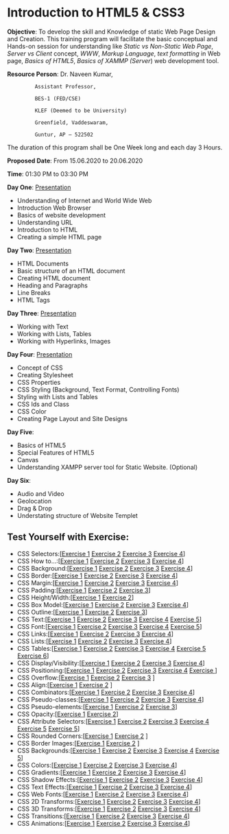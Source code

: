 # Introduction to HTML5 & CSS3

**Objective**: To develop the skill and Knowledge of static Web Page Design and Creation. This training program will facilitate the basic conceptual and Hands-on session for understanding like *Static vs Non-Static Web Page*, *Server vs Client* concept, *WWW*, *Markup Language*, *text formatting* in Web page, *Basics of HTML5*, *Basics of XAMMP (Server*) web development tool.

**Resource Person**: Dr. Naveen Kumar,

		     Assistant Professor,
		     
		     BES-1 (FED/CSE)
		     
		     KLEF (Deemed to be University)
		     
		     Greenfield, Vaddeswaram,
		     
		     Guntur, AP – 522502

The duration of this program shall be One Week long and each day 3 Hours.

**Proposed Date**: From 15.06.2020 to 20.06.2020

**Time**: 01:30 PM to 03:30 PM

**Day One**: [Presentation](https://github.com/navbharti/https---github.com-navbharti-webdesign/blob/master/html/ppt/day%20one.pptx)
*	Understanding of Internet and World Wide Web
*	Introduction Web Browser
*	Basics of website development 
*	Understanding URL
*	Introduction to HTML
*	Creating a simple HTML page

**Day Two**: [Presentation](https://github.com/navbharti/https---github.com-navbharti-webdesign/blob/master/html/ppt/day%20two.pptx)
*	HTML Documents
*	Basic structure of an HTML document
*	Creating HTML document 
*	Heading and Paragraphs
*	Line Breaks
*	HTML Tags

**Day Three**: [Presentation](https://github.com/navbharti/https---github.com-navbharti-webdesign/blob/master/html/ppt/day%20three.pptx)
*	Working with Text
*	Working with Lists, Tables
*	Working with Hyperlinks, Images

**Day Four**: [Presentation](https://github.com/navbharti/https---github.com-navbharti-webdesign/blob/master/html/ppt/day%20four.pptx)
*	Concept of CSS
*	Creating Stylesheet
*	CSS Properties
*	CSS Styling (Background, Text Format, Controlling Fonts)
*	Styling with Lists and Tables
*	CSS Ids and Class
*	CSS Color
*	Creating Page Layout and Site Designs

**Day Five**:
*	Basics of HTML5
*	Special Features of HTML5
*	Canvas
*	Understanding XAMPP server tool for Static Website. (Optional)

**Day Six**:
*	Audio and Video
*	Geolocation
*	Drag & Drop
*	Understating structure of Website Templet

## Test Yourself with Exercise:
* CSS Selectors:[[Exercise 1](https://www.w3schools.com/css/exercise.asp?filename=exercise_selectors1) [Exercise 2](https://www.w3schools.com/css/exercise.asp?filename=exercise_selectors2) [Exercise 3](https://www.w3schools.com/css/exercise.asp?filename=exercise_selectors3) [Exercise 4](https://www.w3schools.com/css/exercise.asp?filename=exercise_selectors4)]
* CSS How to...:[[Exercise 1](https://www.w3schools.com/css/exercise.asp?filename=exercise_howto1) [Exercise 2](https://www.w3schools.com/css/exercise.asp?filename=exercise_howto2) [Exercise 3](https://www.w3schools.com/css/exercise.asp?filename=exercise_howto3) [Exercise 4](https://www.w3schools.com/css/exercise.asp?filename=exercise_howto4)] 
* CSS Background:[[Exercise 1](https://www.w3schools.com/css/exercise.asp?filename=exercise_background1) [Exercise 2](https://www.w3schools.com/css/exercise.asp?filename=exercise_background2) [Exercise 3](https://www.w3schools.com/css/exercise.asp?filename=exercise_background3) [Exercise 4](https://www.w3schools.com/css/exercise.asp?filename=exercise_background4)] 
* CSS Border:[[Exercise 1](https://www.w3schools.com/css/exercise.asp?filename=exercise_border1) [Exercise 2](https://www.w3schools.com/css/exercise.asp?filename=exercise_border2) [Exercise 3](https://www.w3schools.com/css/exercise.asp?filename=exercise_border3) [Exercise 4](https://www.w3schools.com/css/exercise.asp?filename=exercise_border4)] 
* CSS Margin:[[Exercise 1](https://www.w3schools.com/css/exercise.asp?filename=exercise_margin1) [Exercise 2](https://www.w3schools.com/css/exercise.asp?filename=exercise_margin2) [Exercise 3](https://www.w3schools.com/css/exercise.asp?filename=exercise_margin3) [Exercise 4](https://www.w3schools.com/css/exercise.asp?filename=exercise_margin4)] 
* CSS Padding:[[Exercise 1](https://www.w3schools.com/css/exercise.asp?filename=exercise_padding1) [Exercise 2](https://www.w3schools.com/css/exercise.asp?filename=exercise_padding2) [Exercise 3](https://www.w3schools.com/css/exercise.asp?filename=exercise_padding3)] 
* CSS Height/Width:[[Exercise 1](https://www.w3schools.com/css/exercise.asp?filename=exercise_dimension1) [Exercise 2](https://www.w3schools.com/css/exercise.asp?filename=exercise_dimension2)] 
* CSS Box Model:[[Exercise 1](https://www.w3schools.com/css/exercise.asp?filename=exercise_boxmodel1) [Exercise 2](https://www.w3schools.com/css/exercise.asp?filename=exercise_boxmodel2) [Exercise 3](https://www.w3schools.com/css/exercise.asp?filename=exercise_boxmodel3) [Exercise 4](https://www.w3schools.com/css/exercise.asp?filename=exercise_boxmodel4)] 
* CSS Outline:[[Exercise 1](https://www.w3schools.com/css/exercise.asp?filename=exercise_outline1) [Exercise 2](https://www.w3schools.com/css/exercise.asp?filename=exercise_outline2) [Exercise 3](https://www.w3schools.com/css/exercise.asp?filename=exercise_outline3)] 
* CSS Text:[[Exercise 1](https://www.w3schools.com/css/exercise.asp?filename=exercise_text1) [Exercise 2](https://www.w3schools.com/css/exercise.asp?filename=exercise_text2) [Exercise 3](https://www.w3schools.com/css/exercise.asp?filename=exercise_text3) [Exercise 4](https://www.w3schools.com/css/exercise.asp?filename=exercise_text4) [Exercise 5](https://www.w3schools.com/css/exercise.asp?filename=exercise_text5)] 
* CSS Font:[[Exercise 1](https://www.w3schools.com/css/exercise.asp?filename=exercise_font1) [Exercise 2](https://www.w3schools.com/css/exercise.asp?filename=exercise_font2) [Exercise 3](https://www.w3schools.com/css/exercise.asp?filename=exercise_font3) [Exercise 4](https://www.w3schools.com/css/exercise.asp?filename=exercise_font4) [Exercise 5](https://www.w3schools.com/css/exercise.asp?filename=exercise_font5)] 
* CSS Links:[[Exercise 1](https://www.w3schools.com/css/exercise.asp?filename=exercise_link1) [Exercise 2](https://www.w3schools.com/css/exercise.asp?filename=exercise_link2) [Exercise 3](https://www.w3schools.com/css/exercise.asp?filename=exercise_link3) [Exercise 4](https://www.w3schools.com/css/exercise.asp?filename=exercise_link4)] 
* CSS Lists:[[Exercise 1](https://www.w3schools.com/css/exercise.asp?filename=exercise_list1) [Exercise 2](https://www.w3schools.com/css/exercise.asp?filename=exercise_list2) [Exercise 3](https://www.w3schools.com/css/exercise.asp?filename=exercise_list3) [Exercise 4](https://www.w3schools.com/css/exercise.asp?filename=exercise_list4)] 
* CSS Tables:[[Exercise 1](https://www.w3schools.com/css/exercise.asp?filename=exercise_table1) [Exercise 2](https://www.w3schools.com/css/exercise.asp?filename=exercise_table2) [Exercise 3](https://www.w3schools.com/css/exercise.asp?filename=exercise_table3) [Exercise 4](https://www.w3schools.com/css/exercise.asp?filename=exercise_table4) [Exercise 5](https://www.w3schools.com/css/exercise.asp?filename=exercise_table5) [Exercise 6](https://www.w3schools.com/css/exercise.asp?filename=exercise_table6)] 
* CSS Display/Visibility:[[Exercise 1](https://www.w3schools.com/css/exercise.asp?filename=exercise_display_visibility1) [Exercise 2](https://www.w3schools.com/css/exercise.asp?filename=exercise_display_visibility2) [Exercise 3](https://www.w3schools.com/css/exercise.asp?filename=exercise_display_visibility3) [Exercise 4](https://www.w3schools.com/css/exercise.asp?filename=exercise_display_visibility4)] 
* CSS Positioning:[[Exercise 1](https://www.w3schools.com/css/exercise.asp?filename=exercise_positioning1) [Exercise 2](https://www.w3schools.com/css/exercise.asp?filename=exercise_positioning2) [Exercise 3](https://www.w3schools.com/css/exercise.asp?filename=exercise_positioning3) [Exercise 4](https://www.w3schools.com/css/exercise.asp?filename=exercise_positioning4) [Exercise ](https://www.w3schools.com/css/exercise.asp?filename=exercise_positioning5)] 
* CSS Overflow:[[Exercise 1](https://www.w3schools.com/css/exercise.asp?filename=exercise_overflow1) [Exercise 2](https://www.w3schools.com/css/exercise.asp?filename=exercise_overflow2) [Exercise 3](https://www.w3schools.com/css/exercise.asp?filename=exercise_overflow3) ] 
* CSS Align:[[Exercise 1](https://www.w3schools.com/css/exercise.asp?filename=exercise_align1) [Exercise 2](https://www.w3schools.com/css/exercise.asp?filename=exercise_align2) ] 
* CSS Combinators:[[Exercise 1](https://www.w3schools.com/css/exercise.asp?filename=exercise_combinators1) [Exercise 2](https://www.w3schools.com/css/exercise.asp?filename=exercise_combinators2) [Exercise 3](https://www.w3schools.com/css/exercise.asp?filename=exercise_combinators3) [Exercise 4](https://www.w3schools.com/css/exercise.asp?filename=exercise_combinators4)] 
* CSS Pseudo-classes:[[Exercise 1](https://www.w3schools.com/css/exercise.asp?filename=exercise_pseudo_classes1) [Exercise 2](https://www.w3schools.com/css/exercise.asp?filename=exercise_pseudo_classes2) [Exercise 3](https://www.w3schools.com/css/exercise.asp?filename=exercise_pseudo_classes3) [Exercise 4](https://www.w3schools.com/css/exercise.asp?filename=exercise_pseudo_classes4)] 
* CSS Pseudo-elements:[[Exercise 1](https://www.w3schools.com/css/exercise.asp?filename=exercise_pseudo_elements1) [Exercise 2](https://www.w3schools.com/css/exercise.asp?filename=exercise_pseudo_elements2) [Exercise 3](https://www.w3schools.com/css/exercise.asp?filename=exercise_pseudo_elements3)] 
* CSS Opacity:[[Exercise 1](https://www.w3schools.com/css/exercise.asp?filename=exercise_image_transparency1) [Exercise 2](https://www.w3schools.com/css/exercise.asp?filename=exercise_image_transparency2)] 
* CSS Attribute Selectors:[[Exercise 1](https://www.w3schools.com/css/exercise.asp?filename=exercise_attribute_selectors1) [Exercise 2](https://www.w3schools.com/css/exercise.asp?filename=exercise_attribute_selectors2) [Exercise 3](https://www.w3schools.com/css/exercise.asp?filename=exercise_attribute_selectors3) [Exercise 4](https://www.w3schools.com/css/exercise.asp?filename=exercise_attribute_selectors4) [Exercise 5](https://www.w3schools.com/css/exercise.asp?filename=exercise_attribute_selectors5) [Exercise 5](https://www.w3schools.com/css/exercise.asp?filename=exercise_attribute_selectors6)] 
* CSS Rounded Corners:[[Exercise 1](https://www.w3schools.com/css/exercise.asp?filename=exercise_css3_borders1) [Exercise 2](https://www.w3schools.com/css/exercise.asp?filename=exercise_css3_borders2) ] 
* CSS Border Images:[[Exercise 1](https://www.w3schools.com/css/exercise.asp?filename=exercise_css3_border_images1) [Exercise 2](https://www.w3schools.com/css/exercise.asp?filename=exercise_css3_border_images2) ] 
* CSS Backgrounds:[[Exercise 1](https://www.w3schools.com/css/exercise.asp?filename=exercise_css3_backgrounds1) [Exercise 2](https://www.w3schools.com/css/exercise.asp?filename=exercise_css3_backgrounds2) [Exercise 3](https://www.w3schools.com/css/exercise.asp?filename=exercise_css3_backgrounds3) [Exercise 4](https://www.w3schools.com/css/exercise.asp?filename=exercise_css3_backgrounds4) [Exercise 5](https://www.w3schools.com/css/exercise.asp?filename=exercise_css3_backgrounds5)] 
* CSS Colors:[[Exercise 1](https://www.w3schools.com/css/exercise.asp?filename=exercise_margin1) [Exercise 2](https://www.w3schools.com/css/exercise.asp?filename=exercise_margin2) [Exercise 3](https://www.w3schools.com/css/exercise.asp?filename=exercise_margin3) [Exercise 4](https://www.w3schools.com/css/exercise.asp?filename=exercise_margin4)] 
* CSS Gradients:[[Exercise 1](https://www.w3schools.com/css/exercise.asp?filename=exercise_margin1) [Exercise 2](https://www.w3schools.com/css/exercise.asp?filename=exercise_margin2) [Exercise 3](https://www.w3schools.com/css/exercise.asp?filename=exercise_margin3) [Exercise 4](https://www.w3schools.com/css/exercise.asp?filename=exercise_margin4)] 
* CSS Shadow Effects:[[Exercise 1](https://www.w3schools.com/css/exercise.asp?filename=exercise_margin1) [Exercise 2](https://www.w3schools.com/css/exercise.asp?filename=exercise_margin2) [Exercise 3](https://www.w3schools.com/css/exercise.asp?filename=exercise_margin3) [Exercise 4](https://www.w3schools.com/css/exercise.asp?filename=exercise_margin4)] 
* CSS Text Effects:[[Exercise 1](https://www.w3schools.com/css/exercise.asp?filename=exercise_margin1) [Exercise 2](https://www.w3schools.com/css/exercise.asp?filename=exercise_margin2) [Exercise 3](https://www.w3schools.com/css/exercise.asp?filename=exercise_margin3) [Exercise 4](https://www.w3schools.com/css/exercise.asp?filename=exercise_margin4)] 
* CSS Web Fonts:[[Exercise 1](https://www.w3schools.com/css/exercise.asp?filename=exercise_margin1) [Exercise 2](https://www.w3schools.com/css/exercise.asp?filename=exercise_margin2) [Exercise 3](https://www.w3schools.com/css/exercise.asp?filename=exercise_margin3) [Exercise 4](https://www.w3schools.com/css/exercise.asp?filename=exercise_margin4)] 
* CSS 2D Transforms:[[Exercise 1](https://www.w3schools.com/css/exercise.asp?filename=exercise_margin1) [Exercise 2](https://www.w3schools.com/css/exercise.asp?filename=exercise_margin2) [Exercise 3](https://www.w3schools.com/css/exercise.asp?filename=exercise_margin3) [Exercise 4](https://www.w3schools.com/css/exercise.asp?filename=exercise_margin4)] 
* CSS 3D Transforms:[[Exercise 1](https://www.w3schools.com/css/exercise.asp?filename=exercise_margin1) [Exercise 2](https://www.w3schools.com/css/exercise.asp?filename=exercise_margin2) [Exercise 3](https://www.w3schools.com/css/exercise.asp?filename=exercise_margin3) [Exercise 4](https://www.w3schools.com/css/exercise.asp?filename=exercise_margin4)] 
* CSS Transitions:[[Exercise 1](https://www.w3schools.com/css/exercise.asp?filename=exercise_margin1) [Exercise 2](https://www.w3schools.com/css/exercise.asp?filename=exercise_margin2) [Exercise 3](https://www.w3schools.com/css/exercise.asp?filename=exercise_margin3) [Exercise 4](https://www.w3schools.com/css/exercise.asp?filename=exercise_margin4)] 
* CSS Animations:[[Exercise 1](https://www.w3schools.com/css/exercise.asp?filename=exercise_margin1) [Exercise 2](https://www.w3schools.com/css/exercise.asp?filename=exercise_margin2) [Exercise 3](https://www.w3schools.com/css/exercise.asp?filename=exercise_margin3) [Exercise 4](https://www.w3schools.com/css/exercise.asp?filename=exercise_margin4)] 

